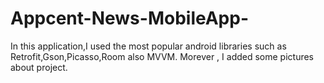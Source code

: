 # Appcent-News-MobileApp-
In this application,I used the most popular android libraries such as Retrofit,Gson,Picasso,Room also MVVM.
Morever , I added some pictures about project.




